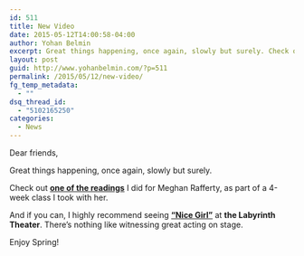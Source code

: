 ```yaml
---
id: 511
title: New Video
date: 2015-05-12T14:00:58-04:00
author: Yohan Belmin
excerpt: Great things happening, once again, slowly but surely. Check out one of the readings I did for Meghan Rafferty, as part of a 4-week class I took with her.
layout: post
guid: http://www.yohanbelmin.com/?p=511
permalink: /2015/05/12/new-video/
fg_temp_metadata:
  - ""
dsq_thread_id:
  - "5102165250"
categories:
  - News
---
```

Dear friends,

Great things happening, once again, slowly but surely.

Check out <a href="https://vimeo.com/125959966" target="_blank"><strong>one of the readings</strong></a> I did for Meghan Rafferty, as part of a 4-week class I took with her.

And if you can, I highly recommend seeing <a href="http://labtheater.org/events/nice-girl/" target="_blank"><strong>&#8220;Nice Girl&#8221;</strong></a> at **the Labyrinth Theater**. There&#8217;s nothing like witnessing great acting on stage.

Enjoy Spring!